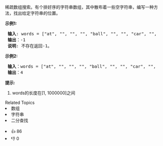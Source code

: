 <p>稀疏数组搜索。有个排好序的字符串数组，其中散布着一些空字符串，编写一种方法，找出给定字符串的位置。</p>

<p><strong>示例1:</strong></p>

<pre><strong> 输入</strong>: words = ["at", "", "", "", "ball", "", "", "car", "", "","dad", "", ""], s = "ta"
<strong> 输出</strong>：-1
<strong> 说明</strong>: 不存在返回-1。
</pre>

<p><strong>示例2:</strong></p>

<pre><strong> 输入</strong>：words = ["at", "", "", "", "ball", "", "", "car", "", "","dad", "", ""], s = "ball"
<strong> 输出</strong>：4
</pre>

<p><strong>提示:</strong></p>

<ol> 
 <li>words的长度在[1, 1000000]之间</li> 
</ol>

<div><div>Related Topics</div><div><li>数组</li><li>字符串</li><li>二分查找</li></div></div><br><div><li>👍 86</li><li>👎 0</li></div>